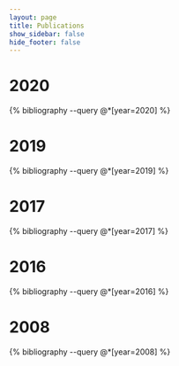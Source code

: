 ```yaml
---
layout: page
title: Publications
show_sidebar: false
hide_footer: false
---
```


<style>
.csl-block {
    font-size: 16px;
}
.csl-title, .csl-author, .csl-event, .csl-editor, .csl-venue {
    display: block;
    position: relative;
    font-size: 16px;
}

.csl-title b {
    font-weight: 600;
}

.csl-content {
    display: inline-block;
    vertical-align: top;
    padding-left: 20px;
}

.bibliography {
   list-style-type: none;
}
</style>

# 2020
{% bibliography --query @*[year=2020] %}

# 2019
{% bibliography --query @*[year=2019] %}


# 2017
{% bibliography --query @*[year=2017] %}


# 2016
{% bibliography --query @*[year=2016] %}


# 2008
{% bibliography --query @*[year=2008] %}
